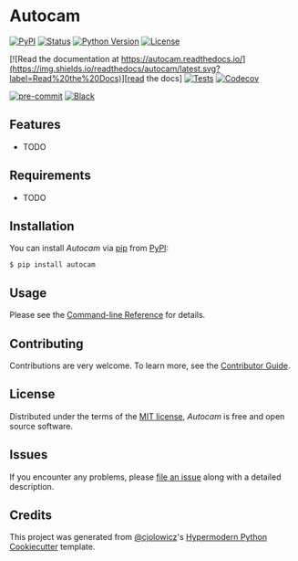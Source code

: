 # Autocam

[![PyPI](https://img.shields.io/pypi/v/autocam.svg)][pypi status]
[![Status](https://img.shields.io/pypi/status/autocam.svg)][pypi status]
[![Python Version](https://img.shields.io/pypi/pyversions/autocam)][pypi status]
[![License](https://img.shields.io/pypi/l/autocam)][license]

[![Read the documentation at https://autocam.readthedocs.io/](https://img.shields.io/readthedocs/autocam/latest.svg?label=Read%20the%20Docs)][read the docs]
[![Tests](https://github.com/phzwart/autocam/workflows/Tests/badge.svg)][tests]
[![Codecov](https://codecov.io/gh/phzwart/autocam/branch/main/graph/badge.svg)][codecov]

[![pre-commit](https://img.shields.io/badge/pre--commit-enabled-brightgreen?logo=pre-commit&logoColor=white)][pre-commit]
[![Black](https://img.shields.io/badge/code%20style-black-000000.svg)][black]

[pypi status]: https://pypi.org/project/autocam/
[read the docs]: https://autocam.readthedocs.io/
[tests]: https://github.com/phzwart/autocam/actions?workflow=Tests
[codecov]: https://app.codecov.io/gh/phzwart/autocam
[pre-commit]: https://github.com/pre-commit/pre-commit
[black]: https://github.com/psf/black

## Features

- TODO

## Requirements

- TODO

## Installation

You can install _Autocam_ via [pip] from [PyPI]:

```console
$ pip install autocam
```

## Usage

Please see the [Command-line Reference] for details.

## Contributing

Contributions are very welcome.
To learn more, see the [Contributor Guide].

## License

Distributed under the terms of the [MIT license][license],
_Autocam_ is free and open source software.

## Issues

If you encounter any problems,
please [file an issue] along with a detailed description.

## Credits

This project was generated from [@cjolowicz]'s [Hypermodern Python Cookiecutter] template.

[@cjolowicz]: https://github.com/cjolowicz
[pypi]: https://pypi.org/
[hypermodern python cookiecutter]: https://github.com/cjolowicz/cookiecutter-hypermodern-python
[file an issue]: https://github.com/phzwart/autocam/issues
[pip]: https://pip.pypa.io/

<!-- github-only -->

[license]: https://github.com/phzwart/autocam/blob/main/LICENSE
[contributor guide]: https://github.com/phzwart/autocam/blob/main/CONTRIBUTING.md
[command-line reference]: https://autocam.readthedocs.io/en/latest/usage.html
